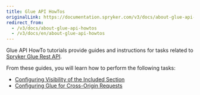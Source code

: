 ```yaml
---
title: Glue API HowTos
originalLink: https://documentation.spryker.com/v3/docs/about-glue-api-howtos
redirect_from:
  - /v3/docs/about-glue-api-howtos
  - /v3/docs/en/about-glue-api-howtos
---
```


Glue API HowTo tutorials provide guides and instructions for tasks related to [Spryker Glue Rest API](/docs/scos/dev/glue-api/202001.0/glue-rest-api.html).

From these guides, you will learn how to perform the following tasks:

* [Configuring Visibility of the Included Section]( https://documentation.spryker.com/v2/docs/ht-configuring-visibility-included-section-201903)
* [Configuring Glue for Cross-Origin Requests]( https://documentation.spryker.com/v2/docs/ht-configuring-glue-for-cross-origin-requests-201903)
